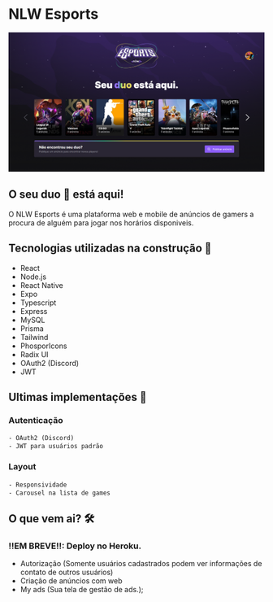 # NLW Esports
![image](imgsREADME/demo.png)

## O seu duo 💏 está aqui! 

O NLW Esports é uma plataforma web e mobile de anúncios de gamers a procura de alguém para jogar nos horários disponiveis.

## Tecnologias utilizadas na construção 🤖

- React
- Node.js
- React Native
- Expo
- Typescript
- Express
- MySQL
- Prisma
- Tailwind
- PhosporIcons
- Radix UI
- OAuth2 (Discord)
- JWT

## Ultimas implementações 🚀

### Autenticação
    - OAuth2 (Discord)
    - JWT para usuários padrão

### Layout
    - Responsividade
    - Carousel na lista de games


## O que vem ai? 🛠

### !!EM BREVE!!: Deploy no Heroku.
- Autorização (Somente usuários cadastrados podem ver informações de contato de outros usuários)
- Criação de anúncios com web
- My ads (Sua tela de gestão de ads.);
